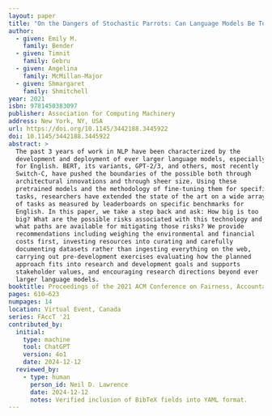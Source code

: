 ```yaml
---
layout: paper
title: "On the Dangers of Stochastic Parrots: Can Language Models Be Too Big?"
author:
  - given: Emily M.
    family: Bender
  - given: Timnit
    family: Gebru
  - given: Angelina
    family: McMillan-Major
  - given: Shmargaret
    family: Shmitchell
year: 2021
isbn: 9781450383097
publisher: Association for Computing Machinery
address: New York, NY, USA
url: https://doi.org/10.1145/3442188.3445922
doi: 10.1145/3442188.3445922
abstract: >
  The past 3 years of work in NLP have been characterized by the
  development and deployment of ever larger language models, especially
  for English. BERT, its variants, GPT-2/3, and others, most recently
  Switch-C, have pushed the boundaries of the possible both through
  architectural innovations and through sheer size. Using these
  pretrained models and the methodology of fine-tuning them for specific
  tasks, researchers have extended the state of the art on a wide array
  of tasks as measured by leaderboards on specific benchmarks for
  English. In this paper, we take a step back and ask: How big is too
  big? What are the possible risks associated with this technology and
  what paths are available for mitigating those risks? We provide
  recommendations including weighing the environmental and financial
  costs first, investing resources into curating and carefully
  documenting datasets rather than ingesting everything on the web,
  carrying out pre-development exercises evaluating how the planned
  approach fits into research and development goals and supports
  stakeholder values, and encouraging research directions beyond ever
  larger language models.
booktitle: Proceedings of the 2021 ACM Conference on Fairness, Accountability, and Transparency
pages: 610–623
numpages: 14
location: Virtual Event, Canada
series: FAccT '21
contributed_by:
  initial:
    type: machine
    tool: ChatGPT
    version: 4o1
    date: 2024-12-12
  reviewed_by:
    - type: human
      person_id: Neil D. Lawrence
      date: 2024-12-12
      notes: Verified inclusion of BibTeX fields into YAML format.
---
```

